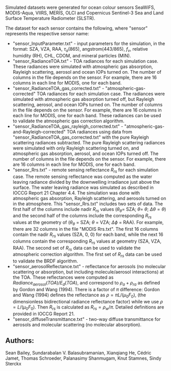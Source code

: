 Simulated datasets were generated for ocean colour sensors SeaWiFS, MODIS-Aqua, VIIRS, MERIS, OLCI and Copernicus Sentinel-3 Sea and Land Surface Temperature Radiometer (SLSTR).

The dataset for each sensor contains the following, where "sensor" represents the respective sensor name:

- "sensor_InputParameter.txt" - input parameters for the simulation, in the format: SZA, VZA, RAA, $\tau_a$(865), angstrom(443/865), $f_v$, relative humidity (RH), CHL, CDOM, and mineral particles (MIN).
- "sensor\_RadianceTOA.txt" - TOA radiances for each simulation case. These radiances were simulated with atmospheric gas absorption, Rayleigh scattering, aerosol and ocean IOPs turned on. The number of columns in the file depends on the sensor. For example, there are 16 columns in each line for MODIS, one for each band.
- "sensor_RadianceTOA_gas_corrected.txt" - "atmospheric-gas-corrected" TOA radiances for each simulation case. The radiances were simulated with atmospheric gas absorption turned off, but Rayleigh scattering, aerosol, and ocean IOPs turned on. The number of columns in the file depends on the sensor. For example, there are 16 columns in each line for MODIS, one for each band. These radiances can be used to validate the atmospheric gas correction algorithm.
- "sensor_RadianceTOA_gas_rayleigh_corrected.txt" - "atmospheric-gas-and-Rayleigh-corrected" TOA radiances using data from "sensor_RadianceTOA_gas_corrected.txt" with the pure Rayleigh scattering radiances subtracted. The pure Rayleigh scattering radiances were simulated with only Rayleigh scattering turned on, and atmospheric gas absorption, aerosol, and ocean IOPs turned off. The number of columns in the file depends on the sensor. For example, there are 16 columns in each line for MODIS, one for each band.
- "sensor_Rrs.txt" - remote sensing reflectance $R_{rs}$ for each simulation case. The remote sensing reflectance was computed as the water leaving radiance divided by the downwelling irradiance just above the surface. The water leaving radiance was simulated as described in IOCCG Report 21 Chapter 4.4. The simulation was done with atmospheric gas absorption, Rayleigh scattering, and aerosols turned on in the atmosphere. This "sensor_Rrs.txt" includes two sets of data. The first half of the columns include nadir $R_{rs}$ values ($\theta_{\theta}$= SZA; $\theta$= $\theta$; $\Delta\theta = \theta$) and the second half of the columns include the corresponding $R_{rs}$ values at the geometry of ($\theta_{\theta}$ = SZA; $\theta$ = VZA; $\Delta\phi$ = RAA). For example, there are 32 columns in the file "MODIS Rrs.txt". The first 16 columns contain the nadir $R_{rs}$ values (SZA, 0, 0) for each band, while the next 16 columns contain the corresponding $R_{rs}$ values at geometry (SZA, VZA, RAA). The second set of $R_{rs}$ data can be used to validate the atmospheric correction algorithm. The first set of $R_{rs}$ data can be used to validate the BRDF algorithm.
- "sensor_aerosolReflectance.txt" - reflectance for aerosols (no molecular scattering or absorption, but including molecule/aerosol interactions) at the TOA. These reflectances were computed as $Radiance_{aerosol}(TOA)/E_{d}(TOA)$, and correspond to $\rho_a + \rho_{ra}$ as defined by Gordon and Wang (1994). There is a factor of $\pi$ difference: Gordon and Wang (1994) defines the reflectance as $\rho= \pi L/( \mu_0 F_0)$, (the dimensionless bidirectional radiance reflectance factor) while we use $\rho = L/(\mu_0 F_0)$. Then $R_{rs}$ is calculated as $R_{rs}= \rho_w / \pi$. Detailed definitions are provided in IOCCG Report 21.
- "sensor_diffuseTransmittance.txt" - two-way diffuse transmittance for aerosols and molecular scattering (no molecular absorption).

## Authors: 
Sean Bailey, Sundarabalan V. Balasubramanian, Xianqiang He, Cédric Jamet, Thomas Schroeder, Palanasimy Shanmugam, Knut Stamnes, Sindy Sterckx